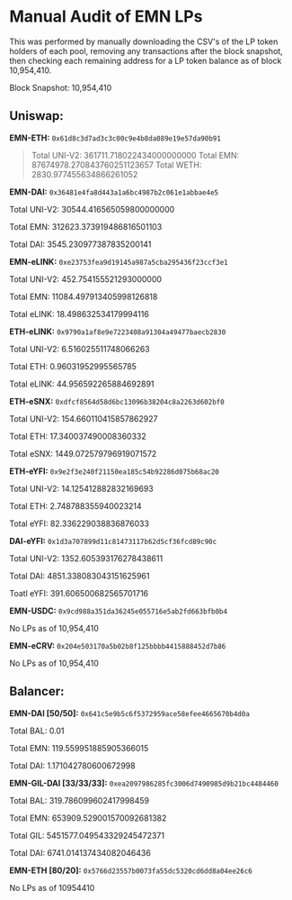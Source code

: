 # Manual Audit of EMN LPs

This was performed by manually downloading the CSV's of the LP token holders of each pool, removing any transactions after the block snapshot, then checking each remaining address for a LP token balance as of block 10,954,410. 

Block Snapshot: 10,954,410

## Uniswap: 

**EMN-ETH:** `0x61d8c3d7ad3c3c00c9e4b8da089e19e57da90b91`

> Total UNI-V2: 361711.718022434000000000
> Total EMN: 87674978.270843760251123657
> Total WETH: 2830.977455634866261052

**EMN-DAI:** `0x36481e4fa8d443a1a6bc4987b2c061e1abbae4e5`

Total UNI-V2: 30544.416565059800000000

Total EMN: 312623.373919486816501103

Total DAI: 3545.230977387835200141

**EMN-eLINK:** `0xe23753fea9d19145a987a5cba295436f23ccf3e1`

Total UNI-V2: 452.754155521293000000

Total EMN: 11084.497913405998126818

Total eLINK: 18.498632534179994116

**ETH-eLINK:** `0x9790a1af8e9e7223408a91304a49477baecb2830`

Total UNI-V2: 6.516025511748066263

Total ETH: 0.96031952995565785

Total eLINK: 44.956592265884692891

**ETH-eSNX:** `0xdfcf8564d58d6bc13096b38204c8a2263d602bf0`

Total UNI-V2: 154.660110415857862927

Total ETH: 17.340037490008360332

Total eSNX: 1449.072579796919071572

**ETH-eYFI:** `0x9e2f3e240f21150ea185c54b92286d075b68ac20`

Total UNI-V2: 14.125412882832169693

Total ETH: 2.748788355940023214

Total eYFI: 82.336229038836876033

**DAI-eYFI:** `0x1d3a707899d11c81473117b62d5cf36fcd89c90c`

Total UNI-V2: 1352.605393176278438611

Total DAI: 4851.338083043151625961

Toatl eYFI: 391.606500682565701716

**EMN-USDC:** `0x9cd988a351da36245e055716e5ab2fd663bfb0b4`

No LPs as of 10,954,410

**EMN-eCRV:** `0x204e503170a5b02b8f125bbbb4415888452d7b86`

No LPs as of 10,954,410

## Balancer: 

**EMN-DAI [50/50]:** `0x641c5e9b5c6f5372959ace58efee4665670b4d0a`

Total BAL: 0.01

Total EMN: 119.559951885905366015

Total DAI: 1.171042780600672998

**EMN-GIL-DAI [33/33/33]:** `0xea2097986285fc3006d7490985d9b21bc4484460`

Total BAL: 319.786099602417998459

Total EMN: 653909.529001570092681382

Total GIL: 5451577.049543329245472371

Total DAI: 6741.014137434082046436

**EMN-ETH [80/20]:** `0x5766d23557b0073fa55dc5320cd6dd8a04ee26c6`

No LPs as of 10954410

